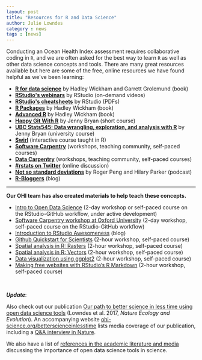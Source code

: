 ```yaml
---
layout: post
title: "Resources for R and Data Science"
author: Julie Lowndes
category : news 
tags : [news]
---
```


Conducting an Ocean Health Index assessment requires collaborative coding in `R`, and we are often asked for the best way to learn `R` as well as other data science concepts and tools. There are many great resources available but here are some of the free, online resources we have found helpful as we've been learning: 

- **[R for data science](http://r4ds.had.co.nz/)** by Hadley Wickham and Garrett Grolemund (book)
- **[RStudio's webinars](https://www.rstudio.com/resources/webinars/)** by RStudio (on-demand videos)
- **[RStudio's cheatsheets](https://www.rstudio.com/resources/cheatsheets/)** by RStudio (PDFs)
- **[R Packages](http://r-pkgs.had.co.nz/)** by Hadley Wickham (book)
- **[Advanced R](http://adv-r.had.co.nz/)** by Hadley Wickham (book)
- **[Happy Git With R](http://happygitwithr.com/)** by Jenny Bryan (short course)
- **[UBC Stats545: Data wrangling, exploration, and analysis with R](https://stat545-ubc.github.io/index.html)** by Jenny Bryan (university course)
- **[Swirl](http://swirlstats.com/)** (interactive course taught in R)
- **[Software Carpentry](http://software-carpentry.org/)** (workshops, teaching community, self-paced courses)
- **[Data Carpentry](http://www.datacarpentry.org/)** (workshops, teaching community, self-paced courses)
- **[#rstats on Twitter](https://twitter.com/search?q=%23rstats&src=typd)** (online discussion)
- **[Not so standard deviations](https://soundcloud.com/nssd-podcast)** by Roger Peng and Hilary Parker (podcast)
- **[R-Bloggers](https://www.r-bloggers.com)** (blog)
 
------- 
   

**Our OHI team has also created materials to help teach these concepts.**

- [Intro to Open Data Science](http://ohi-science.org/data-science-training/) (2-day workshop or self-paced course on the RStudio-GitHub workflow, under active development)
- [Software Carpentry workshop at Oxford University](http://jules32.github.io/2016-07-12-Oxford/overview/) (2-day workshop, self-paced course on the RStudio-GitHub workflow)
- [Introduction to RStudio Awesomeness](http://jules32.github.io/resources/RStudio_intro/) (blog)
- [Github Quickstart for Scientists](https://rawgit.com/nazrug/Quickstart/master/GithubQuickstart.html) (2-hour workshop, self-paced course)
- [Spatial analysis in R: Rasters](https://github.com/eco-data-science/spatial-analysis-R#introduction-to-spatial-analysis-in-r) (2-hour workshop, self-paced course)
- [Spatial analysis in R: Vectors](https://github.com/eco-data-science/spatial_analysis2_R#r-spatial-analysis-workshop-vectors-polygons-and-shapefiles) (2-hour workshop, self-paced course)
- [Data visualization using ggplot2](https://rawgit.com/eco-data-science/VisualizingData/master/ggplot2_intro.html) (2-hour workshop, self-paced course)
- [Making free websites with RStudio’s R Markdown](https://jules32.github.io/rmarkdown-website-tutorial/) (2-hour workshop, self-paced course)

<br>

***Update***:  

Also check out our publication [Our path to better science in less time using open data science tools](http://nature.com/articles/s41559-017-0160/) (Lowndes et al. 2017, *Nature Ecology and Evolution*). An accompanying website [ohi-science.org/betterscienceinlesstime](http://ohi-science.org/betterscienceinlesstime) lists media coverage of our publication, including a [Q&A interview in Nature](http://blogs.nature.com/naturejobs/2017/05/23/techblog-julia-stewart-lowndes/).  

We also have a list of [references in the academic literature and media](http://ohi-science.org/news/importance-of-open-data-science-tools) discussing the importance of open data science tools in science.


